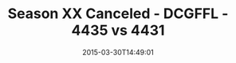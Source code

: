 ---
title: Season XX Canceled - DCGFFL - 4435 vs 4431
teams_score:
- team: 4435
  score: 39
- team: 4431
  score: 18
mvp: George G. (Power Yellow), Will C. (Maroon)
game-ball: N/A
season: 10
week: 5
date: '2015-03-30T14:49:01'
pageid: season-10-week-5-4435-vs-4431
---